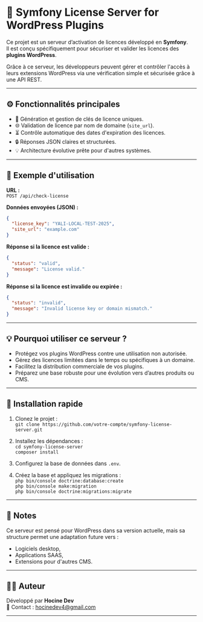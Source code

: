 # 🔐 Symfony License Server for WordPress Plugins

Ce projet est un serveur d’activation de licences développé en **Symfony**.  
Il est conçu spécifiquement pour sécuriser et valider les licences des **plugins WordPress**.

Grâce à ce serveur, les développeurs peuvent gérer et contrôler l'accès à leurs extensions WordPress via une vérification simple et sécurisée grâce à une API REST.

---

## ⚙️ Fonctionnalités principales

- 🎫 Génération et gestion de clés de licence uniques.
- 🌐 Validation de licence par nom de domaine (`site_url`).
- ⏳ Contrôle automatique des dates d'expiration des licences.
- 🔒 Réponses JSON claires et structurées.
- 💡 Architecture évolutive prête pour d'autres systèmes.

---

## 📡 Exemple d'utilisation

**URL :**  
`POST /api/check-license`

**Données envoyées (JSON) :**

```json
{
  "license_key": "YALI-LOCAL-TEST-2025",
  "site_url": "example.com"
}
```

**Réponse si la licence est valide :**

```json
{
  "status": "valid",
  "message": "License valid."
}
```

**Réponse si la licence est invalide ou expirée :**

```json
{
  "status": "invalid",
  "message": "Invalid license key or domain mismatch."
}
```

---

## 💡 Pourquoi utiliser ce serveur ?

- Protégez vos plugins WordPress contre une utilisation non autorisée.
- Gérez des licences limitées dans le temps ou spécifiques à un domaine.
- Facilitez la distribution commerciale de vos plugins.
- Préparez une base robuste pour une évolution vers d’autres produits ou CMS.

---

## 🚀 Installation rapide

1. Clonez le projet :  
`git clone https://github.com/votre-compte/symfony-license-server.git`

2. Installez les dépendances :  
`cd symfony-license-server`  
`composer install`

3. Configurez la base de données dans `.env`.

4. Créez la base et appliquez les migrations :  
`php bin/console doctrine:database:create`  
`php bin/console make:migration`  
`php bin/console doctrine:migrations:migrate`

---

## 📢 Notes

Ce serveur est pensé pour WordPress dans sa version actuelle, mais sa structure permet une adaptation future vers :

- Logiciels desktop,
- Applications SAAS,
- Extensions pour d'autres CMS.

---

## 👨‍💻 Auteur

Développé par **Hocine Dev**  
📧 Contact : hocinedev4@gmail.com

---
